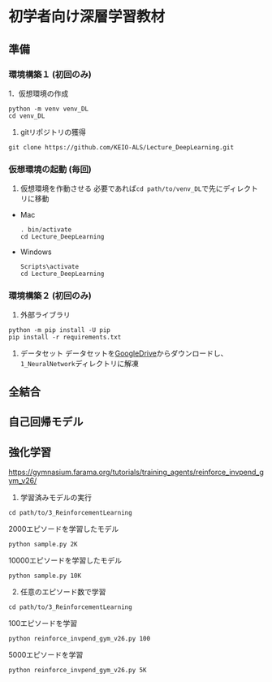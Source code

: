 # 初学者向け深層学習教材

## 準備

### 環境構築１ (初回のみ)

1．仮想環境の作成
```
python -m venv venv_DL
cd venv_DL
```

1. gitリポジトリの獲得
```
git clone https://github.com/KEIO-ALS/Lecture_DeepLearning.git
```


### 仮想環境の起動 (毎回)

1. 仮想環境を作動させる
必要であれば`cd path/to/venv_DL`で先にディレクトリに移動
- Mac
    ```
    . bin/activate
    cd Lecture_DeepLearning
    ```
- Windows
    ```
    Scripts\activate
    cd Lecture_DeepLearning
    ```


### 環境構築２ (初回のみ)

1. 外部ライブラリ
```
python -m pip install -U pip
pip install -r requirements.txt
```

1. データセット
データセットを[GoogleDrive](https://drive.google.com/file/d/1NOmv4nSnx9cnPUzORlZtfCDZ1pdeuED3/view?usp=sharing)からダウンロードし、`1_NeuralNetwork`ディレクトリに解凍


## 全結合

## 自己回帰モデル

## 強化学習
https://gymnasium.farama.org/tutorials/training_agents/reinforce_invpend_gym_v26/

1. 学習済みモデルの実行
```
cd path/to/3_ReinforcementLearning
```
2000エピソードを学習したモデル
```
python sample.py 2K
```
10000エピソードを学習したモデル
```
python sample.py 10K
```

2. 任意のエピソード数で学習
```
cd path/to/3_ReinforcementLearning
```
100エピソードを学習
```
python reinforce_invpend_gym_v26.py 100
```
5000エピソードを学習
```
python reinforce_invpend_gym_v26.py 5K
```
